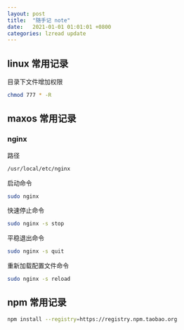 ```yaml
---
layout: post
title:  "随手记 note"
date:   2021-01-01 01:01:01 +0800
categories: lzread update
---
```


## linux 常用记录
目录下文件增加权限
```bash
chmod 777 * -R
```

## maxos 常用记录
### nginx
路径 
```bash
/usr/local/etc/nginx
```
启动命令
```bash
sudo nginx
```
快速停止命令
```bash
sudo nginx -s stop
```
平稳退出命令
```bash
sudo nginx -s quit
```
重新加载配置文件命令
```bash
sudo nginx -s reload
```
## npm 常用记录
```bash
npm install --registry=https://registry.npm.taobao.org
```